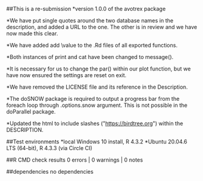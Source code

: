 
##This is a re-submission
*version 1.0.0 of the avotrex package

*We have put single quotes around the two database names in the 
description, and added a URL to the one. The other is in review and
we have now made this clear.

*We have added add \value to the .Rd files of all exported functions.

*Both instances of print and cat have been changed to message().

*It is necessary for us to change the par() within our plot function, but
we have now ensured the settings are reset on exit.

*We have removed the LICENSE file and its reference in the Description.

*The doSNOW package is required to output a progress bar from the foreach loop through .options.snow argument. This is not possible in the doParallel package. 

*Updated the html to include slashes ("https://birdtree.org") within the DESCRIPTION.

##Test environments
*local Windows 10 install, R 4.3.2
*Ubuntu 20.04.6 LTS (64-bit), R 4.3.3 (via Circle CI)
 
##R CMD check results
0 errors | 0 warnings | 0 notes

##dependencies
no dependencies
